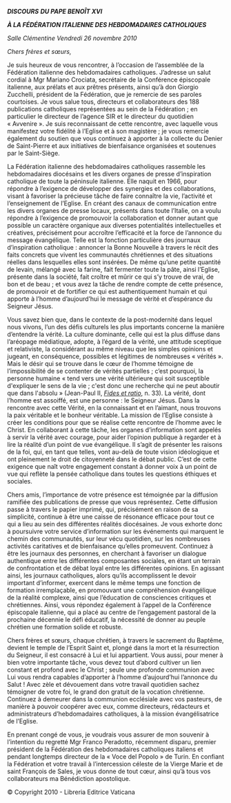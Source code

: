 ***DISCOURS*** ***DU PAPE BENOÎT XVI***

***À LA FÉDÉRATION ITALIENNE DES HEBDOMADAIRES CATHOLIQUES***

*Salle Clémentine* *Vendredi 26 novembre 2010*

*Chers frères et sœurs,*

Je suis heureux de vous rencontrer, à l’occasion de l’assemblée de la Fédération italienne des hebdomadaires catholiques. J’adresse un salut cordial à Mgr Mariano Crociata, secrétaire de la Conférence épiscopale italienne, aux prélats et aux prêtres présents, ainsi qu’à don Giorgio Zucchelli, président de la Fédération, que je remercie de ses paroles courtoises. Je vous salue tous, directeurs et collaborateurs des 188 publications catholiques représentées au sein de la Fédération ; en particulier le directeur de l’agence SIR et le directeur du quotidien « Avvenire ». Je suis reconnaissant de cette rencontre, avec laquelle vous manifestez votre fidélité à l’Eglise et à son magistère ; je vous remercie également du soutien que vous continuez à apporter à la collecte du Denier de Saint-Pierre et aux initiatives de bienfaisance organisées et soutenues par le Saint-Siège.

La Fédération italienne des hebdomadaires catholiques rassemble les hebdomadaires diocésains et les divers organes de presse d’inspiration catholique de toute la péninsule italienne. Elle naquit en 1966, pour répondre à l’exigence de développer des synergies et des collaborations, visant à favoriser la précieuse tâche de faire connaître la vie, l’activité et l’enseignement de l’Eglise. En créant des canaux de communication entre les divers organes de presse locaux, présents dans toute l’Italie, on a voulu répondre à l’exigence de promouvoir la collaboration et donner autant que possible un caractère organique aux diverses potentialités intellectuelles et créatives, précisément pour accroître l’efficacité et la force de l’annonce du message évangélique. Telle est la fonction particulière des journaux d’inspiration catholique : annoncer la Bonne Nouvelle à travers le récit des faits concrets que vivent les communautés chrétiennes et des situations réelles dans lesquelles elles sont insérées. De même qu’une petite quantité de levain, mélangé avec la farine, fait fermenter toute la pâte, ainsi l’Eglise, présente dans la société, fait croître et mûrir ce qui s’y trouve de vrai, de bon et de beau ; et vous avez la tâche de rendre compte de cette présence, de promouvoir et de fortifier ce qui est authentiquement humain et qui apporte à l’homme d’aujourd’hui le message de vérité et d’espérance du Seigneur Jésus.

Vous savez bien que, dans le contexte de la post-modernité dans lequel nous vivons, l’un des défis culturels les plus importants concerne la manière d’entendre la vérité. La culture dominante, celle qui est la plus diffuse dans l’aréopage médiatique, adopte, à l’égard de la vérité, une attitude sceptique et relativiste, la considérant au même niveau que les simples opinions et jugeant, en conséquence, possibles et légitimes de nombreuses « vérités ». Mais le désir qui se trouve dans le cœur de l’homme témoigne de l’impossibilité de se contenter de vérités partielles ; c’est pourquoi, la personne humaine « tend vers une vérité ultérieure qui soit susceptible d'expliquer le sens de la vie ; c'est donc une recherche qui ne peut aboutir que dans l'absolu » (Jean-Paul II, *[Fides et ratio](http://www.vatican.va/edocs/FRA0075/_INDEX.HTM)*, n. 33). La vérité, dont l’homme est assoiffé, est une personne : le Seigneur Jésus. Dans la rencontre avec cette Vérité, en la connaissant et en l’aimant, nous trouvons la paix véritable et le bonheur véritable. La mission de l’Eglise consiste à créer les conditions pour que se réalise cette rencontre de l’homme avec le Christ. En collaborant à cette tâche, les organes d’information sont appelés à servir la vérité avec courage, pour aider l’opinion publique à regarder et à lire la réalité d’un point de vue évangélique. Il s’agit de présenter les raisons de la foi, qui, en tant que telles, vont au-delà de toute vision idéologique et ont pleinement le droit de citoyenneté dans le débat public. C’est de cette exigence que naît votre engagement constant à donner voix à un point de vue qui reflète la pensée catholique dans toutes les questions éthiques et sociales.

Chers amis, l’importance de votre présence est témoignée par la diffusion ramifiée des publications de presse que vous représentez. Cette diffusion passe à travers le papier imprimé, qui, précisément en raison de sa simplicité, continue à être une caisse de résonance efficace pour tout ce qui a lieu au sein des différentes réalités diocésaines. Je vous exhorte donc à poursuivre votre service d’information sur les événements qui marquent le chemin des communautés, sur leur vécu quotidien, sur les nombreuses activités caritatives et de bienfaisance qu’elles promeuvent. Continuez à être les journaux des personnes, en cherchant à favoriser un dialogue authentique entre les différentes composantes sociales, en étant un terrain de confrontation et de débat loyal entre les différentes opinions. En agissant ainsi, les journaux catholiques, alors qu’ils accomplissent le devoir important d’informer, exercent dans le même temps une fonction de formation irremplaçable, en promouvant une compréhension évangélique de la réalité complexe, ainsi que l’éducation de consciences critiques et chrétiennes. Ainsi, vous répondez également à l’appel de la Conférence épiscopale italienne, qui a placé au centre de l’engagement pastoral de la prochaine décennie le défi éducatif, la nécessité de donner au peuple chrétien une formation solide et robuste.

Chers frères et sœurs, chaque chrétien, à travers le sacrement du Baptême, devient le temple de l’Esprit Saint et, plongé dans la mort et la résurrection du Seigneur, il est consacré à Lui et lui appartient. Vous aussi, pour mener à bien votre importante tâche, vous devez tout d’abord cultiver un lien constant et profond avec le Christ ; seule une profonde communion avec Lui vous rendra capables d’apporter à l’homme d’aujourd’hui l’annonce du Salut ! Avec zèle et dévouement dans votre travail quotidien sachez témoigner de votre foi, le grand don gratuit de la vocation chrétienne. Continuez à demeurer dans la communion ecclésiale avec vos pasteurs, de manière à pouvoir coopérer avec eux, comme directeurs, rédacteurs et administrateurs d’hebdomadaires catholiques, à la mission évangélisatrice de l’Eglise.

En prenant congé de vous, je voudrais vous assurer de mon souvenir à l’intention du regretté Mgr Franco Peradotto, récemment disparu, premier président de la Fédération des hebdomadaires catholiques italiens et pendant longtemps directeur de la « Voce del Popolo » de Turin. En confiant la Fédération et votre travail à l’intercession céleste de la Vierge Marie et de saint François de Sales, je vous donne de tout cœur, ainsi qu’à tous vos collaborateurs ma Bénédiction apostolique.

© Copyright 2010 - Libreria Editrice Vaticana